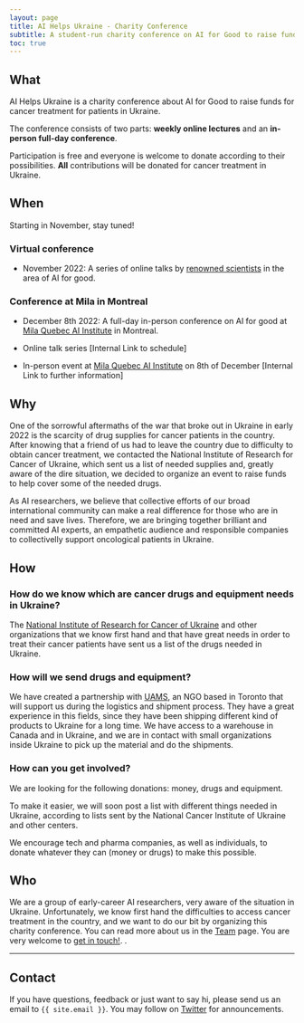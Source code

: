 ```yaml
---
layout: page
title: AI Helps Ukraine - Charity Conference
subtitle: A student-run charity conference on AI for Good to raise funds for medical equipment to help Ukraine
toc: true
---
```

## What

AI Helps Ukraine is a charity conference about AI for Good to raise funds for cancer treatment for patients in Ukraine.

The conference consists of two parts: **weekly online lectures** and an **in-person full-day conference**.

Participation is free and everyone is welcome to donate according to their possibilities. **All** contributions will be donated for cancer treatment in Ukraine.

## When

Starting in November, stay tuned!

### Virtual conference

- November 2022: A series of online talks by [renowned scientists](./speakers) in the area of AI for good.

### Conference at Mila in Montreal

- December 8th 2022: A full-day in-person conference on AI for good at [Mila Quebec AI Institute](https://mila.quebec/) in Montreal.

- Online talk series [Internal Link to schedule]
- In-person event at [Mila Quebec AI Institute](https://mila.quebec/) on 8th of December [Internal Link to further information]

## Why

One of the sorrowful aftermaths of the war that broke out in Ukraine in early 2022 is the scarcity of drug supplies for cancer patients in the country. After knowing that a friend of us had to leave the country due to difficulty to obtain cancer treatment, we contacted the National Institute of Research for Cancer of Ukraine, which sent us a list of needed supplies and, greatly aware of the dire situation, we decided to organize an event to raise funds to help cover some of the needed drugs.

As AI researchers, we believe that collective efforts of our broad international community can make a real difference for those who are in need and save lives. Therefore, we are bringing together brilliant and committed AI experts, an empathetic audience and responsible companies to collectivelly support oncological patients in Ukraine.

## How

### How do we know which are cancer drugs and equipment needs in Ukraine?

The [National Institute of Research for Cancer of Ukraine](https://www.uicc.org/membership/national-cancer-institute-kiev-ukraine) and other organizations that we know first hand and that have great needs in order to treat their cancer patients have sent us a list of the drugs needed in Ukraine.

### How will we send drugs and equipment?

We have created a partnership with [UAMS](https://uams.ca/), an NGO based in Toronto that will support us during the logistics and shipment process. They have a great experience in this fields, since they have been shipping different kind of products to Ukraine for a long time. We have access to a warehouse in Canada and in Ukraine, and we are in contact with small organizations inside Ukraine to pick up the material and do the shipments.

### How can you get involved?

We are looking for the following donations: money, drugs and equipment. 

To make it easier, we will soon post a list with different things needed in Ukraine, according to lists sent by the National Cancer Institute of Ukraine and other centers.

We encourage tech and pharma companies, as well as individuals, to donate whatever they can (money or drugs) to make this possible.

## Who

We are a group of early-career AI researchers, very aware of the situation in Ukraine. Unfortunately, we know first hand the difficulties to access cancer treatment in the country, and we want to do our bit by organizing this charity conference. You can read more about us in the [Team](./team) page. You are very welcome to [get in touch!](#contact).
.

---

## Contact

If you have questions, feedback or just want to say hi, please send us an email to `{{ site.email }}`. You may follow on [Twitter](https://twitter.com/aihelpsukraine) for announcements.
